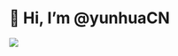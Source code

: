 # 👋 Hi, I’m @yunhuaCN

![](https://github-readme-stats.vercel.app/api?username=yunhuaCN&theme=dark)
<!-- ![](https://metrics.lecoq.io/yunhuaCN#gh-light-mode-only) -->





<!---
yunhuaCN/yunhuaCN is a ✨ special ✨ repository because its `README.md` (this file) appears on your GitHub profile.
You can click the Preview link to take a look at your changes.
--->
